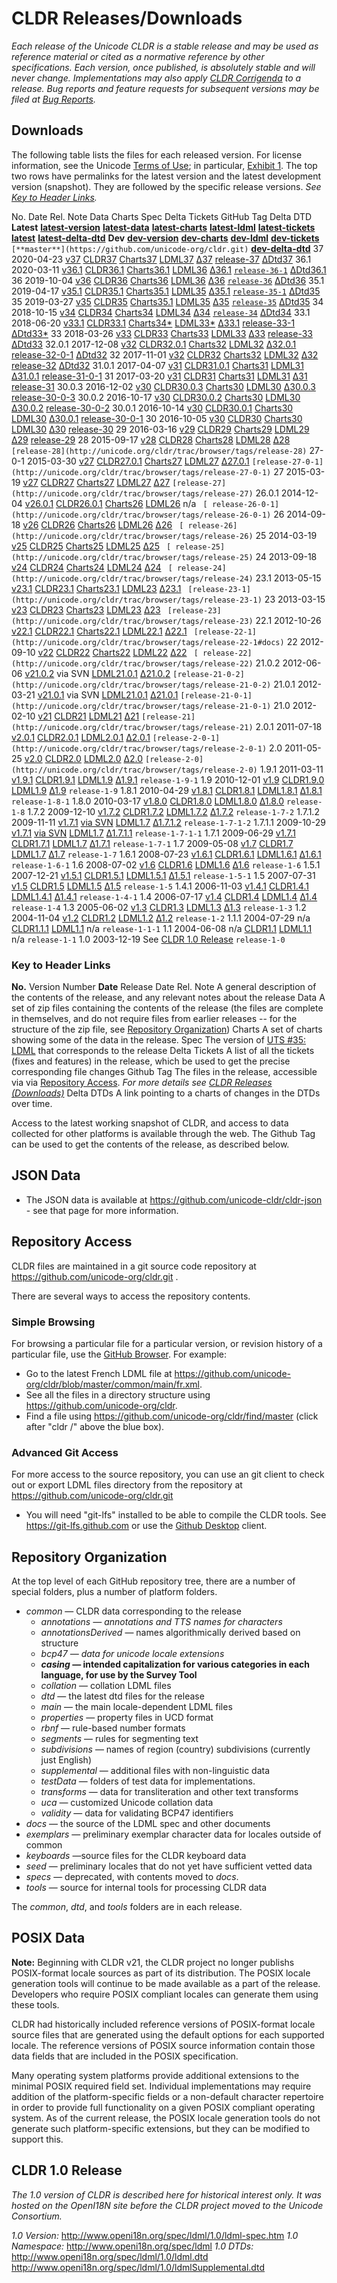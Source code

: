 # CLDR Releases/Downloads

*Each release of the Unicode CLDR is a stable release and may be used as
reference material or cited as a normative reference by other specifications.
Each version, once published, is absolutely stable and will never change.
Implementations may also apply [CLDR
Corrigenda](http://unicode.org/cldr/corrigenda.html) to a release. Bug reports
and feature requests for subsequent versions may be filed at [Bug
Reports](http://cldr.unicode.org/index/bug-reports).*

## Downloads

The following table lists the files for each released version. For license
information, see the Unicode [Terms of Use](http://unicode.org/copyright.html);
in particular, [Exhibit 1](http://unicode.org/copyright.html#Exhibit1). The top
two rows have permalinks for the latest version and the latest development
version (snapshot). They are followed by the specific release versions. *See
[Key to Header Links](index.md).*

No. Date Rel. Note Data Charts Spec Delta Tickets GitHub Tag Delta DTD **Latest**
[**latest-version**](http://cldr.unicode.org/index/downloads/latest)
[**latest-data**](http://unicode.org/Public/cldr/latest)
[**latest-charts**](https://unicode-org.github.io/cldr-staging/charts/index.html)
[**latest-ldml**](http://www.unicode.org/reports/tr35/)
[**latest-tickets**](https://unicode-org.atlassian.net/issues/?jql=project%20%3D%20CLDR%20AND%20status%20%3D%20Done%20AND%20resolution%20%3D%20Fixed%20AND%20fixVersion%20%3D%20%2236%2E1%22%20ORDER%20BY%20created%20ASC)
[**latest**](https://github.com/unicode-org/cldr/releases/latest)
[**latest-delta-dtd**](https://www.unicode.org/cldr/charts/latest/supplemental/dtd_deltas.html)
**Dev**
[**dev-version**](http://cldr.unicode.org/index/downloads/dev)
[**dev-charts**](http://unicode.org/cldr/charts/dev)
[**dev-ldml**](http://www.unicode.org/reports/tr35/proposed.html)
[**dev-tickets**](https://unicode-org.atlassian.net/issues/?jql=project%20%3D%20CLDR%20AND%20status%20%3D%20Done%20AND%20resolution%20%3D%20Fixed%20AND%20fixVersion%20%3D%20%2237%22%20ORDER%20BY%20created%20ASC)
`[**master**](https://github.com/unicode-org/cldr.git)`
[**dev-delta-dtd**](https://www.unicode.org/cldr/charts/dev/supplemental/dtd_deltas.html)
37 2020-04-23 [v37](http://cldr.unicode.org/index/downloads/cldr-37)
[CLDR37](http://unicode.org/Public/cldr/37/)
[Charts37](https://unicode-org.github.io/cldr-staging/charts/37/)
[LDML37](http://www.unicode.org/reports/tr35/tr35-59/tr35.html)
[Δ37](https://unicode-org.atlassian.net/issues/?jql=project%20%3D%20CLDR%20AND%20status%20%3D%20Done%20AND%20resolution%20%3D%20Fixed%20AND%20fixVersion%20%3D%20%2237%22%20ORDER%20BY%20component%20ASC%2C%20priority%20DESC%2C%20created%20ASC)
[release-37](https://github.com/unicode-org/cldr/tree/release-37)
[ΔDtd37](https://unicode-org.github.io/cldr-staging/charts/37/supplemental/dtd_deltas.html)
36.1 2020-03-11 [v36.1](cldr-36.md)
[CLDR36.1](http://unicode.org/Public/cldr/36.1/)
[Charts36.1](http://www.unicode.org/cldr/charts/36.1/)
[LDML36](https://www.unicode.org/reports/tr35/tr35-57/tr35.html)
[Δ36.1](https://unicode-org.atlassian.net/issues/?jql=project%20%3D%20CLDR%20AND%20fixVersion%20%3D%20%2236.1%22%20ORDER%20BY%20component%20ASC%2C%20priority%20DESC%2C%20created%20ASC)
[`release-36-1`](https://github.com/unicode-org/cldr/tree/release-36-1)
[ΔDtd36.1](http://www.unicode.org/cldr/charts/36.1/supplemental/dtd_deltas.html)
36 2019-10-04 [v36](http://cldr.unicode.org/index/downloads/cldr-36)
[CLDR36](http://unicode.org/Public/cldr/36/)
[Charts36](http://www.unicode.org/cldr/charts/36/)
[LDML36](https://www.unicode.org/reports/tr35/tr35-57/tr35.html)
[Δ36](https://unicode-org.atlassian.net/issues/?jql=project%20%3D%20CLDR%20AND%20status%20%3D%20Done%20AND%20resolution%20%3D%20Fixed%20AND%20fixVersion%20%3D%20%2236%22%20ORDER%20BY%20created%20ASC)
[`release-36`](https://github.com/unicode-org/cldr/tree/release-36)
[ΔDtd36](http://www.unicode.org/cldr/charts/36/supplemental/dtd_deltas.html)
35.1 2019-04-17
[v35.1](http://cldr.unicode.org/index/downloads/cldr-35?pli=1#TOC-V35.1)
[CLDR35.1](http://unicode.org/Public/cldr/35.1/)
[Charts35.1](http://www.unicode.org/cldr/charts/35/)
[LDML35](https://www.unicode.org/reports/tr35/tr35-55/tr35.html)
[Δ35.1](https://unicode-org.atlassian.net/issues/?jql=project%20%3D%20CLDR%20AND%20status%20%3D%20Done%20AND%20fixVersion%20%3D%2035.1%20ORDER%20BY%20created%20ASC)
[`release-35-1`](https://github.com/unicode-org/cldr/tree/release-35-1)
[ΔDtd35](http://www.unicode.org/cldr/charts/35/supplemental/dtd_deltas.html) 35
2019-03-27 [v35](http://cldr.unicode.org/index/downloads/cldr-35)
[CLDR35](http://unicode.org/Public/cldr/35/)
[Charts35.1](http://www.unicode.org/cldr/charts/35/)
[LDML35](https://www.unicode.org/reports/tr35/tr35-55/tr35.html)
[Δ35](https://unicode-org.atlassian.net/issues/?jql=project%20%3D%20CLDR%20AND%20status%20%3D%20Done%20AND%20fixVersion%20%3D%20%2235%22%20ORDER%20BY%20created%20ASC)
[`release-35`](https://github.com/unicode-org/cldr/tree/release-35)
[ΔDtd35](http://www.unicode.org/cldr/charts/35/supplemental/dtd_deltas.html) 34
2018-10-15 [v34](http://cldr.unicode.org/index/downloads/cldr-34)
[CLDR34](http://unicode.org/Public/cldr/34/)
[Charts34](http://www.unicode.org/cldr/charts/34/)
[LDML34](http://www.unicode.org/reports/tr35/tr35-53/tr35.html)
[Δ34](http://unicode.org/cldr/trac/query?resolution=fixed&milestone=34&group=component&max=999)
[`release-34`](http://www.unicode.org/repos/cldr/tags/release-34)
[ΔDtd34](http://www.unicode.org/cldr/charts/34/supplemental/dtd_deltas.html)
33.1 2018-06-20 [v33.1](http://cldr.unicode.org/index/downloads/cldr-33-1)
[CLDR33.1](http://unicode.org/Public/cldr/33.1/)
[Charts34\*](http://www.unicode.org/cldr/charts/34/)
[LDML33\*](http://www.unicode.org/reports/tr35/tr35-51/tr35.html)
[Δ33.1](http://unicode.org/cldr/trac/query?resolution=fixed&milestone=33.1&group=component&max=999)
[release-33-1](http://www.unicode.org/repos/cldr/tags/release-33-1/)
[ΔDtd33](http://www.unicode.org/cldr/charts/33/supplemental/dtd_deltas.html)[\*](http://unicode.org/cldr/trac/changeset?reponame=&new=HEAD@tags/release-33/common/dtd&old=HEAD@tags/release-33-1/common/dtd)
33 2018-03-26 [v33](http://cldr.unicode.org/index/downloads/cldr-33)
[CLDR33](http://unicode.org/Public/cldr/33/)
[Charts33](http://www.unicode.org/cldr/charts/33/)
[LDML33](http://www.unicode.org/reports/tr35/tr35-51/tr35.html)
[Δ33](http://unicode.org/cldr/trac/query?resolution=fixed&milestone=33&group=component&max=999)
[release-33](http://www.unicode.org/repos/cldr/tags/release-33/)
[ΔDtd33](http://www.unicode.org/cldr/charts/33/supplemental/dtd_deltas.html)
32.0.1 2017-12-08 [v32](http://cldr.unicode.org/index/downloads/cldr-32)
[CLDR32.0.1](http://unicode.org/Public/cldr/32.0.1/)
[Charts32](http://www.unicode.org/cldr/charts/32/)
[LDML32](http://www.unicode.org/reports/tr35/tr35-49/tr35.html)
[Δ32.0.1](http://unicode.org/cldr/trac/query?resolution=fixed&milestone=32.0.1&group=component&max=999)
[release-32-0-1](http://www.unicode.org/repos/cldr/tags/release-32-0-1/)
[ΔDtd32](http://www.unicode.org/cldr/charts/32/supplemental/dtd_deltas.html) 32
2017-11-01 [v32](http://cldr.unicode.org/index/downloads/cldr-32)
[CLDR32](http://unicode.org/Public/cldr/32/)
[Charts32](http://www.unicode.org/cldr/charts/32/)
[LDML32](http://www.unicode.org/reports/tr35/tr35-49/tr35.html)
[Δ32](http://unicode.org/cldr/trac/query?resolution=fixed&milestone=32&group=component&max=999)
[release-32](http://www.unicode.org/repos/cldr/tags/release-32/)
[ΔDtd32](http://www.unicode.org/cldr/charts/32/supplemental/dtd_deltas.html)
31.0.1 2017-04-07 [v31](http://cldr.unicode.org/index/downloads/cldr-31)
[CLDR31.0.1](http://www.unicode.org/Public/cldr/31.0.1/)
[Charts31](http://www.unicode.org/cldr/charts/31/)
[LDML31](http://www.unicode.org/reports/tr35/tr35-47/tr35.html)
[Δ31.0.1](http://unicode.org/cldr/trac/query?resolution=fixed&milestone=31&milestone=31.0.1&group=component&max=999&col=id&col=summary&col=owner&col=type&col=status&col=priority&col=time&order=priority)
[release-31-0-1](http://www.unicode.org/repos/cldr/tags/release-31-0-1/) 31
2017-03-20 [v31](http://cldr.unicode.org/index/downloads/cldr-31)
[CLDR31](http://unicode.org/Public/cldr/31/)
[Charts31](http://www.unicode.org/cldr/charts/31/)
[LDML31](http://www.unicode.org/reports/tr35/tr35-47/tr35.html)
[Δ31](http://unicode.org/cldr/trac/query?resolution=fixed&milestone=31&group=component&max=999)
[release-31](http://www.unicode.org/repos/cldr/tags/release-31/) 30.0.3
2016-12-02 [v30](cldr-30.md)
[CLDR30.0.3](http://unicode.org/Public/cldr/30.0.3/)
[Charts30](http://www.unicode.org/cldr/charts/30/)
[LDML30](http://www.unicode.org/reports/tr35/tr35-45/tr35.html)
[Δ30.0.3](http://unicode.org/cldr/trac/query?status=closed&status=reviewing&revw=!&milestone=30.0.3&group=component&max=999&col=id&col=summary&order=priority)
[release-30-0-3](http://unicode.org/cldr/trac/browser/tags/release-30-0-3)
30.0.2 2016-10-17 [v30](cldr-30.md)
[CLDR30.0.2](http://unicode.org/Public/cldr/30.0.2/)
[Charts30](http://www.unicode.org/cldr/charts/30/)
[LDML30](http://www.unicode.org/reports/tr35/tr35-45/tr35.html)
[Δ30.0.2](http://unicode.org/cldr/trac/query?status=closed&status=reviewing&revw=!&milestone=30.0.2&group=component&max=999&col=id&col=summary&order=priority)
[release-30-0-2](http://unicode.org/cldr/trac/browser/tags/release-30-0-2)
30.0.1 2016-10-14 [v30](cldr-30.md)
[CLDR30.0.1](http://unicode.org/Public/cldr/30.0.1/)
[Charts30](http://www.unicode.org/cldr/charts/30/)
[LDML30](http://www.unicode.org/reports/tr35/tr35-45/tr35.html)
[Δ30.0.1](http://unicode.org/cldr/trac/query?status=closed&status=reviewing&revw=!&milestone=30.0.1&group=component&max=999&col=id&col=summary&order=priority)
[release-30-0-1](http://unicode.org/cldr/trac/browser/tags/release-30-0-1) 30
2016-10-05 [v30](cldr-30.md) [CLDR30](http://unicode.org/Public/cldr/30/)
[Charts30](http://www.unicode.org/cldr/charts/30/)
[LDML30](http://www.unicode.org/reports/tr35/tr35-45/tr35.html)
[Δ30](http://unicode.org/cldr/trac/query?status=closed&status=reviewing&resolution=fixed&milestone=30&group=component&max=999&col=id&col=summary)
[release-30](http://unicode.org/cldr/trac/browser/tags/release-30) 29 2016-03-16
[v29](cldr-29.md) [CLDR29](http://unicode.org/Public/cldr/29/)
[Charts29](http://www.unicode.org/cldr/charts/29/)
[LDML29](http://www.unicode.org/reports/tr35/tr35-43/tr35.html)
[Δ29](http://unicode.org/cldr/trac/query?status=closed&status=reviewing&resolution=fixed&milestone=29&group=component&max=999&col=id&col=summary)
[release-29](http://unicode.org/cldr/trac/browser/tags/release-29) 28 2015-09-17
[v28](cldr-28.md) [CLDR28](http://unicode.org/Public/cldr/28/)
[Charts28](http://www.unicode.org/cldr/charts/28/)
[LDML28](http://www.unicode.org/reports/tr35/tr35-41/tr35.html)
[Δ28](http://unicode.org/cldr/trac/query?status=closed&status=reviewing&resolution=fixed&milestone=28&group=component&max=999&col=id&col=summary)
`[release-28](http://unicode.org/cldr/trac/browser/tags/release-28)` 27-0-1
2015-03-30 [v27](cldr-27.md)
[CLDR27.0.1](http://unicode.org/Public/cldr/27.0.1/)
[Charts27](http://www.unicode.org/cldr/charts/27/)
[LDML27](http://www.unicode.org/reports/tr35/tr35-39/tr35.html)
[Δ27.0.1](http://unicode.org/cldr/trac/query?status=closed&status=reviewing&resolution=fixed&milestone=27.0.1&group=component&max=999&col=id&col=summary)
`[release-27-0-1](http://unicode.org/cldr/trac/browser/tags/release-27-0-1)` 27
2015-03-19 [v27](cldr-27.md) [CLDR27](http://unicode.org/Public/cldr/27/)
[Charts27](http://www.unicode.org/cldr/charts/27/)
[LDML27](http://www.unicode.org/reports/tr35/tr35-39/tr35.html)
[Δ27](http://unicode.org/cldr/trac/query?status=closed&status=reviewing&resolution=fixed&milestone=27&group=component&max=999&col=id&col=summary)
`[release-27](http://unicode.org/cldr/trac/browser/tags/release-27)` 26.0.1
2014-12-04 [v26.0.1](cldr-26-0-1.md)
[CLDR26.0.1](http://unicode.org/Public/cldr/26.0.1/)
[Charts26](http://www.unicode.org/repos/cldr-aux/charts/26/index.html)
[LDML26](http://www.unicode.org/reports/tr35/tr35-37/tr35.html) n/a
` [ release-26-0-1](http://unicode.org/cldr/trac/browser/tags/release-26-0-1)`
26 2014-09-18 [v26](cldr-26.md) [CLDR26](http://unicode.org/Public/cldr/26/)
[Charts26](http://www.unicode.org/repos/cldr-aux/charts/26/index.html)
[LDML26](http://www.unicode.org/reports/tr35/tr35-37/tr35.html) [
Δ26](http://unicode.org/cldr/trac/query?status=closed&status=reviewing&resolution=fixed&milestone=26&group=component&max=999&col=id&col=summary)
` [ release-26](http://unicode.org/cldr/trac/browser/tags/release-26)`   25
2014-03-19 [v25](cldr-25.md) [CLDR25](http://unicode.org/Public/cldr/25/)
[Charts25](http://www.unicode.org/repos/cldr-aux/charts/25/index.html)
[LDML25](http://www.unicode.org/reports/tr35/tr35-35/tr35.html) [
Δ25](http://unicode.org/cldr/trac/query?status=closed&milestone=25dsub&milestone=25design&milestone=25M1&milestone=25rc&milestone=25final&max=900)
` [ release-25](http://unicode.org/cldr/trac/browser/tags/release-25)` 24
2013-09-18 [v24](cldr-24.md) [CLDR24](http://unicode.org/Public/cldr/24/)
[Charts24](http://www.unicode.org/repos/cldr-aux/charts/24/index.html)
[LDML24](http://www.unicode.org/reports/tr35/tr35-33/tr35.html) [
Δ24](http://unicode.org/cldr/trac/query?status=closed&resolution=fixed&resolution=duplicate&resolution=as-designed&resolution=moot&resolution=fix-in-surveytool&milestone=24dsub&milestone=24dsub2&milestone=24dvet&milestone=24rc&milestone=24final&max=900)
` [ release-24](http://unicode.org/cldr/trac/browser/tags/release-24)` 23.1
2013-05-15 [v23.1](cldr-23-1.md)
[CLDR23.1](http://unicode.org/Public/cldr/23.1/)
[Charts23.1](http://www.unicode.org/repos/cldr-aux/charts/23.1/index.html)
[LDML23](http://www.unicode.org/reports/tr35/tr35-31/tr35.html) [
Δ23.1](http://unicode.org/cldr/trac/query?status=closed&milestone=23.1) `
[release-23-1](http://unicode.org/cldr/trac/browser/tags/release-23-1)`
23 2013-03-15 [v23](cldr-23.md) [CLDR23](http://unicode.org/Public/cldr/23/)
[Charts23](http://www.unicode.org/repos/cldr-aux/charts/23/index.html)
[LDML23](http://www.unicode.org/reports/tr35/tr35-31/tr35.html) [
Δ23](http://unicode.org/cldr/trac/query?max=900&milestone=23dsub&milestone=23dres&milestone=23&order=id&col=id&col=summary&col=milestone&col=type&col=status&col=priority&col=component&revw=!)
` [release-23](http://unicode.org/cldr/trac/browser/tags/release-23)`
22.1 2012-10-26 [ v22.1](cldr-22-1.md) [
CLDR22.1](http://unicode.org/Public/cldr/22.1/)
[Charts22.1](http://www.unicode.org/repos/cldr-aux/charts/22.1/index.html)
[LDML22.1](http://www.unicode.org/reports/tr35/tr35-29.html) [
Δ22.1](http://unicode.org/cldr/trac/query?status=closed&milestone=22.1) `
[release-22-1](http://unicode.org/cldr/trac/browser/tags/release-22-1#docs)`
22 2012-09-10 [ v22](cldr-22.md) [CLDR22](http://unicode.org/Public/cldr/22/)
[Charts22](http://www.unicode.org/repos/cldr-aux/charts/22/index.html)
[LDML22](http://www.unicode.org/reports/tr35/tr35-27.html) [
Δ22](http://unicode.org/cldr/trac/query?max=900&milestone=22dvet&milestone=22dres&milestone=22&milestone=22dsub&order=priority)
` [ release-22](http://unicode.org/cldr/trac/browser/tags/release-22)`
21.0.2 2012-06-06 [v21.0.2](cldr-21-0-2.md) via SVN
[LDML21.0.1](http://www.unicode.org/reports/tr35/tr35-25.html) [
Δ21.0.2](http://unicode.org/cldr/trac/query?milestone=21.0.2)
`[release-21-0-2](http://unicode.org/cldr/trac/browser/tags/release-21-0-2)`
21.0.1 2012-03-21 [v21.0.1](cldr-21-0-1.md) via SVN
[LDML21.0.1](http://www.unicode.org/reports/tr35/tr35-25.html) [
Δ21.0.1](http://unicode.org/cldr/trac/query?milestone=21.0.1&revw=%21)
`[release-21-0-1](http://unicode.org/cldr/trac/browser/tags/release-21-0-1)`
21.0 2012-02-10 [ v21](cldr-21.md) [CLDR21](http://unicode.org/Public/cldr/21/)
[LDML21](http://www.unicode.org/reports/tr35/tr35-23.html) [
Δ21](http://unicode.org/cldr/trac/query?status=closed&milestone=21m1&milestone=21m2&milestone=21)
`[release-21](http://unicode.org/cldr/trac/browser/tags/release-21)` 2.0.1
2011-07-18 [ v2.0.1](cldr-2-0-1.md)
[CLDR2.0.1](http://unicode.org/Public/cldr/2.0.1/)
[LDML2.0.1](http://www.unicode.org/reports/tr35/tr35-21.html) [
Δ2.0.1](http://unicode.org/cldr/trac/query?status=closed&milestone=2.0.1)
`[release-2-0-1](http://unicode.org/cldr/trac/browser/tags/release-2-0-1)` 2.0
2011-05-25 [ v2.0](cldr-2-0.md) [CLDR2.0](http://unicode.org/Public/cldr/2.0.0/)
[LDML2.0](http://www.unicode.org/reports/tr35/tr35-19.html) [
Δ2.0](http://unicode.org/cldr/trac/query?status=closed&milestone=2.0&milestone=2.0m1&milestone=2.0m2)
`[release-2-0](http://unicode.org/cldr/trac/browser/tags/release-2-0)` 1.9.1
2011-03-11 [ v1.9.1](http://cldr.unicode.org/index/downloads/cldr-1-9-1)
[CLDR1.9.1](http://unicode.org/Public/cldr/1.9.1/) [
LDML1.9](http://www.unicode.org/reports/tr35/tr35-17.html) [
Δ1.9.1](http://unicode.org/cldr/trac/query?status=closed&milestone=1.9.1)
`release-1-9-1`        1.9 2010-12-01 [ v1.9](cldr-1-9.md)
[CLDR1.9.0](http://unicode.org/Public/cldr/1.9.0/)
[LDML1.9](http://www.unicode.org/reports/tr35/tr35-17.html) [
Δ1.9](http://unicode.org/cldr/trac/query?status=closed&order=priority&milestone=1.9m1&milestone=1.9m2&milestone=1.9RC)
`release-1-9` 1.8.1 2010-04-29 [ v1.8.1](cldr-1-8-1.md)
[CLDR1.8.1](http://unicode.org/Public/cldr/1.8.1/)
[LDML1.8.1](http://www.unicode.org/reports/tr35/tr35-16.html) [
Δ1.8.1](http://unicode.org/cldr/trac/query?status=closed&milestone=1.8.1p1&milestone=1.8.1p2&milestone=1.8.1&milestone=1.8.1o)
`release-1-8-1`   1.8.0 2010-03-17 [ v1.8.0](cldr-1-8.md)
[CLDR1.8.0](http://unicode.org/Public/cldr/1.8.0/) [
LDML1.8.0](http://www.unicode.org/reports/tr35/tr35-15.html) [
Δ1.8.0](http://unicode.org/cldr/trac/query?status=closed&milestone=1.8p1&milestone=1.8p2&milestone=1.8&milestone=1.8o)
`release-1-8` 1.7.2 2009-12-10 [ v1.7.2](cldr-1-7-2.md)
[CLDR1.7.2](http://unicode.org/Public/cldr/1.7.2/)
[LDML1.7.2](http://www.unicode.org/reports/tr35/tr35-13.html) [
Δ1.7.2](http://unicode.org/cldr/trac/query?status=closed&milestone=1.7.2)
`release-1-7-2` 1.7.1.2 2009-11-11 [ v1.7.1](cldr-1-7-1.md) [via
SVN](http://www.unicode.org/repos/cldr/tags/release-1-7-1-2/)
[LDML1.7](http://www.unicode.org/reports/tr35/tr35-12.html) [
Δ1.7.1.2](http://unicode.org/cldr/trac/query?status=closed&order=id&col=id&col=summary&milestone=1.7.1&milestone=1.7.1.1&milestone=1.7.1.2)
`release-1-7-1-2` 1.7.1.1 2009-10-29 [ v1.7.1](cldr-1-7-1.md) [via
SVN](http://www.unicode.org/repos/cldr/tags/release-1-7-1-1/)
[LDML1.7](http://www.unicode.org/reports/tr35/tr35-12.html) [
Δ1.7.1.1](http://unicode.org/cldr/trac/query?status=closed&order=id&col=id&col=summary&milestone=1.7.1&milestone=1.7.1.1)
`release-1-7-1-1` 1.7.1 2009-06-29 [ v1.7.1](cldr-1-7-1.md)
[CLDR1.7.1](http://unicode.org/Public/cldr/1.7.1/)
[LDML1.7](http://www.unicode.org/reports/tr35/tr35-12.html) [
Δ1.7.1](http://unicode.org/cldr/trac/query?status=closed&col=id&col=summary&milestone=1.7.1)
`release-1-7-1` 1.7 2009-05-08 [ v1.7](cldr-1-7.md) [
CLDR1.7](http://unicode.org/Public/cldr/1.7.0/)
[LDML1.7](http://www.unicode.org/reports/tr35/tr35-12.html) [
Δ1.7](http://unicode.org/cldr/trac/query?status=closed&col=id&col=summary&milestone=1.7)
`release-1-7` 1.6.1 2008-07-23 [ v1.6.1](cldr-1-6-1.md)
[CLDR1.6.1](http://unicode.org/Public/cldr/1.6.1/)
[LDML1.6.1](http://www.unicode.org/reports/tr35/tr35-11.html) [
Δ1.6.1](http://unicode.org/cldr/trac/query?status=closed&col=id&col=summary&milestone=1.6.1)
`release-1-6-1` 1.6 2008-07-02 [ v1.6](cldr-1-6.md)
[CLDR1.6](http://unicode.org/Public/cldr/1.6.0/)
[LDML1.6](http://www.unicode.org/reports/tr35/tr35-10.html) [
Δ1.6](http://unicode.org/cldr/trac/query?status=closed&col=id&col=summary&milestone=1.6)
`release-1-6` 1.5.1 2007-12-21 [ v1.5.1](cldr-1-5-1.md)
[CLDR1.5.1](http://unicode.org/Public/cldr/1.5.1/)
[LDML1.5.1](http://www.unicode.org/reports/tr35/tr35-9.html) [
Δ1.5.1](http://unicode.org/cldr/trac/query?status=closed&col=id&col=summary&milestone=1.5.1)
`release-1-5-1` 1.5 2007-07-31 [ v1.5](cldr-1-5.md)
[CLDR1.5](http://unicode.org/Public/cldr/1.5.0/)
[LDML1.5](http://www.unicode.org/reports/tr35/tr35-8.html) [
Δ1.5](http://unicode.org/cldr/trac/query?status=closed&col=id&col=summary&milestone=1.5)
`release-1-5` 1.4.1 2006-11-03 [ v1.4.1](cldr-1-4-1.md)
[CLDR1.4.1](http://unicode.org/Public/cldr/1.4.1/)
[LDML1.4.1](http://www.unicode.org/reports/tr35/tr35-7.html) [
Δ1.4.1](http://unicode.org/cldr/trac/query?status=closed&col=id&col=summary&milestone=1.4.1)
`release-1-4-1` 1.4 2006-07-17 [ v1.4](cldr-1-4.md)
[CLDR1.4](http://unicode.org/Public/cldr/1.4.0/)
[LDML1.4](http://www.unicode.org/reports/tr35/tr35-6.html) [
Δ1.4](http://unicode.org/cldr/trac/query?status=closed&col=id&col=summary&milestone=1.4)
`release-1-4` 1.3 2005-06-02 [ v1.3](cldr-1-3.md)
[CLDR1.3](http://unicode.org/Public/cldr/1.3.0/)
[LDML1.3](http://www.unicode.org/reports/tr35/tr35-5.html) [
Δ1.3](http://unicode.org/cldr/trac/query?status=closed&col=id&col=summary&milestone=1.3)
`release-1-3` 1.2 2004-11-04 [ v1.2](cldr-1-2.md)
[CLDR1.2](http://unicode.org/Public/cldr/1.2.0/)
[LDML1.2](http://www.unicode.org/reports/tr35/tr35-4.html) [
Δ1.2](http://unicode.org/cldr/trac/query?status=closed&col=id&col=summary&milestone=1.2)
`release-1-2` 1.1.1 2004-07-29 n/a
[CLDR1.1.1](http://unicode.org/Public/cldr/1.1.1/)
[LDML1.1](http://www.unicode.org/reports/tr35/tr35-2.html) n/a `release-1-1-1`
1.1 2004-06-08 n/a [CLDR1.1](http://unicode.org/Public/cldr/1.1.0/)
[LDML1.1](http://www.unicode.org/reports/tr35/tr35-2.html) n/a `release-1-1` 1.0
2003-12-19 See [CLDR 1.0
Release](http://unicode.org/cldr/repository_access.html#CLDR_1.0_Release)
`release-1-0`

### Key to Header Links

**No.** Version Number **Date** Release Date Rel. Note A general description of
the contents of the release, and any relevant notes about the release Data A set
of zip files containing the contents of the release (the files are complete in
themselves, and do not require files from earlier releases -- for the structure
of the zip file, see [Repository
Organization](http://cldr.unicode.org/index/downloads#Repository_Organization))
Charts A set of charts showing some of the data in the release. Spec The version
of [UTS #35: LDML](http://www.unicode.org/reports/tr35/) that corresponds to the
release Delta Tickets A list of all the tickets (fixes and features) in the
release, which be used to get the precise corresponding file changes Github Tag
The files in the release, accessible via via [Repository
Access](http://cldr.unicode.org/index/downloads#latest_draft_version). *For more
details see [CLDR Releases (Downloads)](index.md)* Delta DTDs A link pointing to
a charts of changes in the DTDs over time.

Access to the latest working snapshot of CLDR, and access to data collected for
other platforms is available through the web. The Github Tag can be used to get
the contents of the release, as described below.

## JSON Data

*   The JSON data is available at <https://github.com/unicode-cldr/cldr-json> -
    see that page for more information.

## Repository Access

CLDR files are maintained in a git source code repository at
<https://github.com/unicode-org/cldr.git> .

There are several ways to access the repository contents.

### **Simple Browsing**

For browsing a particular file for a particular version, or revision history of
a particular file, use the [GitHub
Browser](https://github.com/unicode-org/cldr.git). For example:

*   Go to the latest French LDML file at
    <https://github.com/unicode-org/cldr/blob/master/common/main/fr.xml>.
*   See all the files in a directory structure using
    <https://github.com/unicode-org/cldr>.
*   Find a file using <https://github.com/unicode-org/cldr/find/master> (click
    after "cldr /" above the blue box).

### **Advanced Git Access**

For more access to the source repository, you can use an git client to check out
or export LDML files directory from the repository at
<https://github.com/unicode-org/cldr.git>

*   You will need "git-lfs" installed to be able to compile the CLDR tools. See
    <https://git-lfs.github.com> or use the [Github
    Desktop](https://desktop.github.com) client.

## Repository Organization

At the top level of each GitHub repository tree, there are a number of special
folders, plus a number of platform folders.

*   *common* — CLDR data corresponding to the release
    *   **annotations* — annotations and TTS names for characters*
    *   *annotationsDerived* — names algorithmically derived based on structure
    *   **bcp47* — data for unicode locale extensions*
    *   ***casing* — intended capitalization for various categories in each
        language, for use by the Survey Tool**
    *   *collation* — collation LDML files
    *   *dtd* — the latest dtd files for the release
    *   *main* — the main locale-dependent LDML files
    *   *properties* — property files in UCD format
    *   *rbnf* — rule-based number formats
    *   *segments* — rules for segmenting text
    *   *subdivisions* — names of region (country) subdivisions (currently just
        English)
    *   *supplemental* — additional files with non-linguistic data
    *   *testData* — folders of test data for implementations.
    *   *transforms* — data for transliteration and other text transforms
    *   *uca* — customized Unicode collation data
    *   *validity* — data for validating BCP47 identifiers
*   *docs* — the source of the LDML spec and other documents
*   *exemplars* — preliminary exemplar character data for locales outside of
    common
*   *keyboards* —source files for the CLDR keyboard data
*   *seed* — preliminary locales that do not yet have sufficient vetted data
*   *specs* — deprecated, with contents moved to *docs*.
*   *tools* — source for internal tools for processing CLDR data

The *common*, *dtd*, and *tools* folders are in each release.

## POSIX Data

**Note:** Beginning with CLDR v21, the CLDR project no longer publishs
POSIX-format locale sources as part of its distribution. The POSIX locale
generation tools will continue to be made available as a part of the release.
Developers who require POSIX compliant locales can generate them using these
tools.

CLDR had historically included reference versions of POSIX-format locale source
files that are generated using the default options for each supported locale.
The reference versions of POSIX source information contain those data fields
that are included in the POSIX specification.

Many operating system platforms provide additional extensions to the minimal
POSIX required field set. Individual implementations may require addition of the
platform-specific fields or a non-default character repertoire in order to
provide full functionality on a given POSIX compliant operating system. As of
the current release, the POSIX locale generation tools do not generate such
platform-specific extensions, but they can be modified to support this.

## **CLDR 1.0 Release**

*The 1.0 version of CLDR is described here for historical interest only. It was
hosted on the OpenI18N site before the CLDR project moved to the Unicode
Consortium.*

*1.0 Version:* <http://www.openi18n.org/spec/ldml/1.0/ldml-spec.htm> *1.0
Namespace:* <http://www.openi18n.org/spec/ldml> *1.0 DTDs:*
<http://www.openi18n.org/spec/ldml/1.0/ldml.dtd>
<http://www.openi18n.org/spec/ldml/1.0/ldmlSupplemental.dtd>
